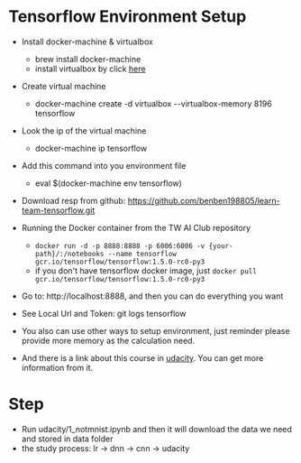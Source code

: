 Tensorflow Environment Setup
============================

* Install docker-machine & virtualbox
	- brew install docker-machine
	- install virtualbox by click [here](http://download.virtualbox.org/virtualbox/5.1.8/VirtualBox-5.1.8-111374-OSX.dmg)

* Create virtual machine
	- docker-machine create -d virtualbox --virtualbox-memory 8196 tensorflow

* Look the ip of the virtual machine
	- docker-machine ip tensorflow

* Add this command into you environment file
	- eval $(docker-machine env tensorflow)

* Download resp from github: https://github.com/benben198805/learn-team-tensorflow.git

* Running the Docker container from the TW AI Club repository
	- `docker run -d -p 8888:8888 -p 6006:6006 -v {your-path}/:/notebooks --name tensorflow gcr.io/tensorflow/tensorflow:1.5.0-rc0-py3`
	- if you don't have tensorflow docker image, just `docker pull gcr.io/tensorflow/tensorflow:1.5.0-rc0-py3`

* Go to: http://localhost:8888, and then you can do everything you want

* See Local Url and Token: git logs tensorflow

* You also can use other ways to setup environment, just reminder please provide more memory as the calculation need.

* And there is a link about this course in [udacity](https://classroom.udacity.com/courses/ud730). You can get more information from it.


Step
======

* Run udacity/1_notmnist.ipynb and then it will download the data we need and stored in data folder
* the study process: lr -> dnn -> cnn -> udacity
